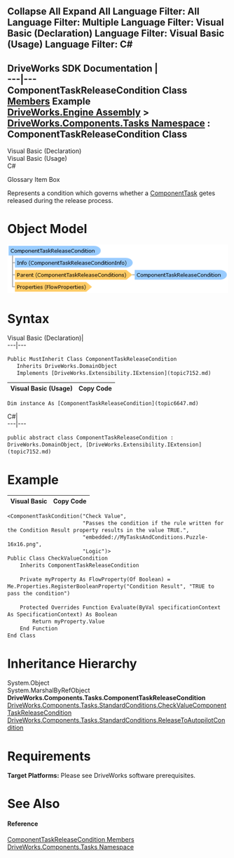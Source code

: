 Collapse All Expand All Language Filter: All  Language Filter: Multiple  Language Filter: Visual Basic (Declaration) Language Filter: Visual Basic (Usage) Language Filter: C#  
---  
DriveWorks SDK Documentation  |   
---|---  
ComponentTaskReleaseCondition Class   
[Members](topic6648.md) Example   
[DriveWorks.Engine Assembly](topic2156.md) > [DriveWorks.Components.Tasks Namespace](topic6391.md) : ComponentTaskReleaseCondition Class  
---  
  
Visual Basic (Declaration)    
Visual Basic (Usage)    
C# 

Glossary Item Box

Represents a condition which governs whether a [ComponentTask](topic6407.md) getes released during the release process. 

# Object Model

![](dotnetdiagramimages/image348.png)

# Syntax

Visual Basic (Declaration)|   
---|---  
      
    
    Public MustInherit Class ComponentTaskReleaseCondition 
       Inherits DriveWorks.DomainObject
       Implements [DriveWorks.Extensibility.IExtension](topic7152.md)   
  
Visual Basic (Usage)| Copy Code  
---|---  
      
    
    Dim instance As [ComponentTaskReleaseCondition](topic6647.md)  
  
C#|   
---|---  
      
    
    public abstract class ComponentTaskReleaseCondition : DriveWorks.DomainObject, [DriveWorks.Extensibility.IExtension](topic7152.md)    
  
# Example

Visual Basic| Copy Code  
---|---  
      
    
    <ComponentTaskCondition("Check Value", 
                            "Passes the condition if the rule written for the Condition Result property results in the value TRUE.", 
                            "embedded://MyTasksAndConditions.Puzzle-16x16.png", 
                            "Logic")>
    Public Class CheckValueCondition
        Inherits ComponentTaskReleaseCondition
    
        Private myProperty As FlowProperty(Of Boolean) = Me.Properties.RegisterBooleanProperty("Condition Result", "TRUE to pass the condition")
     
        Protected Overrides Function Evaluate(ByVal specificationContext As SpecificationContext) As Boolean 
            Return myProperty.Value
        End Function
    End Class  
  
# Inheritance Hierarchy

System.Object  
System.MarshalByRefObject  
**DriveWorks.Components.Tasks.ComponentTaskReleaseCondition**  
[DriveWorks.Components.Tasks.StandardConditions.CheckValueComponentTaskReleaseCondition](topic6737.md)  
[DriveWorks.Components.Tasks.StandardConditions.ReleaseToAutopilotCondition](topic6746.md)  


# Requirements

**Target Platforms:** Please see DriveWorks software prerequisites.

# See Also

#### Reference

[ComponentTaskReleaseCondition Members](topic6648.md)   
[DriveWorks.Components.Tasks Namespace](topic6391.md)


